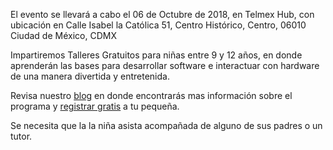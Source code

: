 El evento se llevará a cabo el 06 de Octubre de 2018, en Telmex Hub, con ubicación en  Calle Isabel la Católica 51, Centro Histórico, Centro, 06010 Ciudad de México, CDMX

Impartiremos Talleres Gratuitos para niñas entre 9 y 12 años, en donde aprenderán las bases para desarrollar software e interactuar con hardware de una manera divertida y entretenida.

Revisa nuestro [blog](https://girltechfestmx.github.io/blog/) en donde encontrarás mas información sobre el programa y [registrar gratis](https://telmexhub.org/evento/5327) a tu pequeña.

Se necesita que la la niña asista acompañada de alguno de sus padres o un tutor. 
